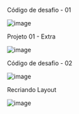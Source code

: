 Código de desafio - 01

![image](https://github.com/LucasRomani/projeto-01-rocketseat/assets/108637297/ce6edaa8-205f-46c0-af6e-38bc6d8455c7)



Projeto 01 - Extra

![image](https://github.com/LucasRomani/projeto-01-rocketseat/assets/108637297/f51c1cd1-d029-4d23-b29c-4fbb0f674f97)


Código de desafio - 02

![image](https://github.com/LucasRomani/projeto-01-rocketseat/assets/108637297/b8cc55fe-9c3d-4174-b748-0ba08d067801)

Recriando Layout


![image](https://github.com/LucasRomani/projeto-01-rocketseat/assets/108637297/1bd77da2-0eb5-4c5b-8c0b-bf2df01483d4)
